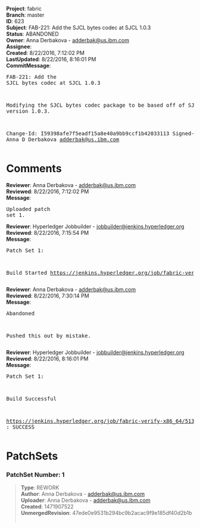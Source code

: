 <strong>Project</strong>: fabric<br><strong>Branch</strong>: master<br><strong>ID</strong>: 623<br><strong>Subject</strong>: FAB-221: Add the SJCL bytes codec at SJCL 1.0.3<br><strong>Status</strong>: ABANDONED<br><strong>Owner</strong>: Anna Derbakova - adderbak@us.ibm.com<br><strong>Assignee</strong>:<br><strong>Created</strong>: 8/22/2016, 7:12:02 PM<br><strong>LastUpdated</strong>: 8/22/2016, 8:16:01 PM<br><strong>CommitMessage</strong>:<br><pre>FAB-221: Add the SJCL bytes codec at SJCL 1.0.3

Modifying the SJCL bytes codec package to be
based off of SJCL version 1.0.3.

Change-Id: I59398afe7f5eadf15a8e40a9bb9ccf1b42033113
Signed-off-by: Anna D Derbakova <adderbak@us.ibm.com>
</pre><h1>Comments</h1><strong>Reviewer</strong>: Anna Derbakova - adderbak@us.ibm.com<br><strong>Reviewed</strong>: 8/22/2016, 7:12:02 PM<br><strong>Message</strong>: <pre>Uploaded patch set 1.</pre><strong>Reviewer</strong>: Hyperledger Jobbuilder - jobbuilder@jenkins.hyperledger.org<br><strong>Reviewed</strong>: 8/22/2016, 7:15:54 PM<br><strong>Message</strong>: <pre>Patch Set 1:

Build Started https://jenkins.hyperledger.org/job/fabric-verify-x86_64/513/</pre><strong>Reviewer</strong>: Anna Derbakova - adderbak@us.ibm.com<br><strong>Reviewed</strong>: 8/22/2016, 7:30:14 PM<br><strong>Message</strong>: <pre>Abandoned

Pushed this out by mistake.</pre><strong>Reviewer</strong>: Hyperledger Jobbuilder - jobbuilder@jenkins.hyperledger.org<br><strong>Reviewed</strong>: 8/22/2016, 8:16:01 PM<br><strong>Message</strong>: <pre>Patch Set 1:

Build Successful 

https://jenkins.hyperledger.org/job/fabric-verify-x86_64/513/ : SUCCESS</pre><h1>PatchSets</h1><h3>PatchSet Number: 1</h3><blockquote><strong>Type</strong>: REWORK<br><strong>Author</strong>: Anna Derbakova - adderbak@us.ibm.com<br><strong>Uploader</strong>: Anna Derbakova - adderbak@us.ibm.com<br><strong>Created</strong>: 1471907522<br><strong>UnmergedRevision</strong>: 47ede0e9531b294bc9b2acac9f9e185df40d2b1b<br><br></blockquote>